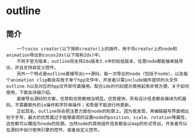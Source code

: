 outline
=======
简介
-------
        一个cocos creator(以下简称creator)上的插件，用于将creator上的node和animation导出到cocos2dx(以下简称2dx)中。
        不同于官方版本，outline将支持2dx版本3.x中的较低版本，任意node都能被单独导出，并且支持自定义控件。
        另外一个特点是outline直接导出c++源码，每一次导出的node（包括子node），以及每个animation clip都会存放于单个hpp文件中，开发者只需include插件提供的头文件outline.h以及对应的hpp文件即可直接用。配合ide的代码提示使用起来非常方便。关于如何使用，下面会详细介绍。
        直接导出源码的方案，优势和劣势都相当明显。优势是快，所有设计信息都会编译为机器码，不需要额外的io操作和字符串操作；劣势是不能进行热更新。
        正如其名，outline将会把注意力放在node的轮廓上。因为我发现，用编辑器写界面相比较于手写，最大的优势莫过于能够直观的设置node的position、scale、rotation等属性，这些都可以概括为node的轮廓。当然node的其他组件信息都会以map的形式导出，开发者可以在源码中自行使用引擎的控件，或者自定义控件。
